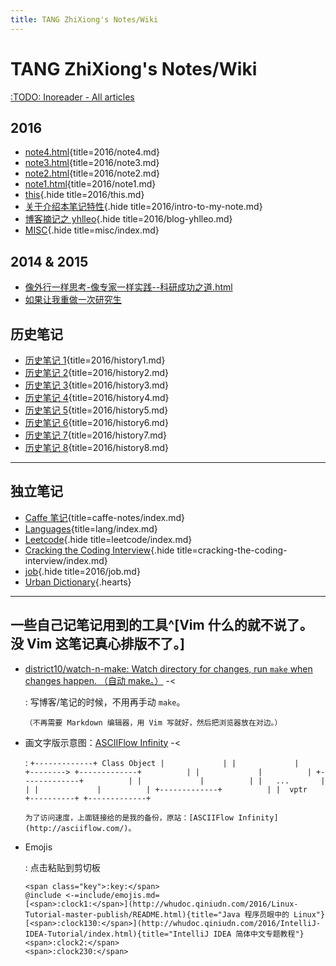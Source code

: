 ```yaml
---
title: TANG ZhiXiong's Notes/Wiki
---
```


# TANG ZhiXiong's Notes/Wiki

[:TODO: Inoreader - All articles](http://www.inoreader.com/all_articles)

## 2016

-   [note4.html](2016/note4.html){title=2016/note4.md}
-   [note3.html](2016/note3.html){title=2016/note3.md}
-   [note2.html](2016/note2.html){title=2016/note2.md}
-   [note1.html](2016/note1.html){title=2016/note1.md}
-   [this](2016/this.html){.hide title=2016/this.md}
-   [关于介绍本笔记特性](2016/intro-to-my-note.html){.hide title=2016/intro-to-my-note.md}
-   [博客摘记之 yhlleo](2016/blog-yhlleo.html){.hide title=2016/blog-yhlleo.md}
-   [MISC](misc/index.html){.hide title=misc/index.md}

## 2014 & 2015

-   [像外行一样思考-像专家一样实践--科研成功之道.html](2014/%E5%83%8F%E5%A4%96%E8%A1%8C%E4%B8%80%E6%A0%B7%E6%80%9D%E8%80%83-%E5%83%8F%E4%B8%93%E5%AE%B6%E4%B8%80%E6%A0%B7%E5%AE%9E%E8%B7%B5--%E7%A7%91%E7%A0%94%E6%88%90%E5%8A%9F%E4%B9%8B%E9%81%93.html)
-   [如果让我重做一次研究生](2014/%E5%A6%82%E6%9E%9C%E8%AE%A9%E6%88%91%E9%87%8D%E5%81%9A%E4%B8%80%E6%AC%A1%E7%A0%94%E7%A9%B6%E7%94%9F.html)

## 历史笔记

-   [历史笔记 1](2016/history1.html){title=2016/history1.md}
-   [历史笔记 2](2016/history2.html){title=2016/history2.md}
-   [历史笔记 3](2016/history3.html){title=2016/history3.md}
-   [历史笔记 4](2016/history4.html){title=2016/history4.md}
-   [历史笔记 5](2016/history5.html){title=2016/history5.md}
-   [历史笔记 6](2016/history6.html){title=2016/history6.md}
-   [历史笔记 7](2016/history7.html){title=2016/history7.md}
-   [历史笔记 8](2016/history8.html){title=2016/history8.md}

---

## 独立笔记

-   [Caffe 笔记](caffe-notes/index.html){title=caffe-notes/index.md}
-   [Languages](lang/index.html){title=lang/index.md}
-   [Leetcode](leetcode/index.html){.hide title=leetcode/index.md}
-   [Cracking the Coding Interview](cracking-the-coding-interview/index.html){.hide title=cracking-the-coding-interview/index.md}
-   [job](2016/job.html){.hide title=2016/job.md}
-   [Urban Dictionary](misc/ud.html){.hearts}

---

## 一些自己记笔记用到的工具^[Vim 什么的就不说了。没 Vim 这笔记真心排版不了。]

-   [district10/watch-n-make: Watch directory for changes, run `make` when changes happen. （自动 make。）](https://github.com/district10/watch-n-make) -<

    :   写博客/笔记的时候，不用再手动 `make`。

        （不再需要 Markdown 编辑器，用 Vim 写就好，然后把浏览器放在对边。）

-   画文字版示意图：[ASCIIFlow Infinity](http://whudoc.qiniudn.com/asciiflow/index.html) -<

    :   ```
        +-------------+ Class Object
        |             |
        |             |          +-------->
        +-------------+          |
        |             |          |
        +-------------+          |
        |             |          |
        |   ...       |          |
        |             |          |
        +-------------+          |
        |  vptr       +----------+
        +-------------+
        ```

        为了访问速度，上面链接给的是我的备份，原站：[ASCIIFlow Infinity](http://asciiflow.com/)。

-   Emojis

    :   点击粘贴到剪切板

        <span class="key">:key:</span>
        @include <-=include/emojis.md=
        [<span>:clock1:</span>](http://whudoc.qiniudn.com/2016/Linux-Tutorial-master-publish/README.html){title="Java 程序员眼中的 Linux"}
        [<span>:clock130:</span>](http://whudoc.qiniudn.com/2016/IntelliJ-IDEA-Tutorial/index.html){title="IntelliJ IDEA 简体中文专题教程"}
        <span>:clock2:</span>
        <span>:clock230:</span>
